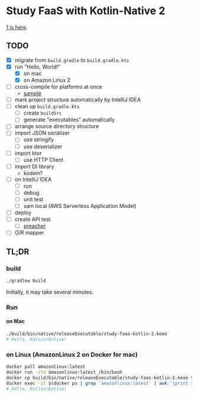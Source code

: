 # Study FaaS with Kotlin-Native 2
[1 is here](https://github.com/lasta/study-faas-kotlin).

## TODO
- [x] migrate from `build.gradle` to `build.gradle.kts`
- [x] run "Hello, World!"
  - [x] on mac
  - [x] on Amazon Linux 2
- [ ] cross-compile for platforms at once
  - [sample][example to build at once]
- [ ] mark project structure automatically by IntelliJ IDEA
- [ ] clean up `build.gradle.kts`
  - [ ] create `buildSrc`
  - [ ] generate "executables" automatically
- [ ] arrange source directory structure
- [ ] import JSON serializer
  - [ ] use stringify
  - [ ] use deserializer
- [ ] import ktor
  - [ ] use HTTP Client
- [ ] import DI library
  - kodein?
- [ ] on IntelliJ IDEA
  - [ ] run
  - [ ] debug
  - [ ] unit test
  - [ ] sam local (AWS Serverless Application Model)
- [ ] deploy
- [ ] create API test
  - [ ] [preacher][preacher]
- [ ] O/R mapper

[example to build at once]: https://github.com/JetBrains/kotlin/blob/1.3.20/libraries/tools/kotlin-gradle-plugin-integration-tests/src/test/resources/testProject/new-mpp-native-binaries/kotlin-dsl/build.gradle.kts
[preacher]: https://github.com/ymoch/preacher

## TL;DR
### build
```sh
./gradlew build
```

Initially, it may take several minutes.

### Run
#### on Mac
```sh
./build/bin/native/releaseExecutable/study-faas-kotlin-2.kexe
# Hello, Kotlin/Native!
```

### on Linux (AmazonLinux 2 on Docker for mac)
```sh
docker pull amazonlinux:latest
docker run -itd amazonlinux:latest /bin/bash
docker cp build/bin/native/releaseExecutable/study-faas-kotlin-2.kexe $(docker ps | grep 'amazonlinux:latest' | awk '{print $1}'):/root/study-faas-kotlin-2.kexe
docker exec -it $(docker ps | grep 'amazonlinux:latest' | awk '{print $1}') /root/study-faas-kotlin-2.kexe
# Hello, Kotlin/Native!
```

<!-- FIXME: described below is for study-faas-kotlin (1). 
            should be adapted for 2.
### Test
#### on Mac
```console
$ ./gradlew allTests

> Configure project :
Kotlin Multiplatform Projects are an experimental feature.

BUILD SUCCESSFUL in 1s
8 actionable tasks: 2 executed, 6 up-to-date
```

## Example server
The API server to test client.

### Run the server
```console
$ ./gradlew ":etc:example:server:run"
```

See also [server's README.md](etc/example/server/README.md).

## Setup
### to run `sam local` on IntelliJ IDEA
### on mac
1. Install [Homebrew][Homebrew]
2. Install AWS CLI2
  * `brew install awscli`


-->

[Homebrew]: https://brew.sh/
[Installing the AWS Toolkit for JetBrains]: https://docs.aws.amazon.com/toolkit-for-jetbrains/latest/userguide/setup-toolkit.html
